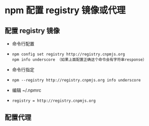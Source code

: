 # npm 配置 registry 镜像或代理

## 配置 registry 镜像

* 命令行配置
* ```
  npm config set registry http://registry.cnpmjs.org
  npm info underscore （如果上面配置正确这个命令会有字符串response）
  ```
* 命令行指定
* ```
  npm --registry http://registry.cnpmjs.org info underscore
  ```
* 编辑 ~/.npmrc 
* ```
  registry = http://registry.cnpmjs.org
  ```



## 配置代理



